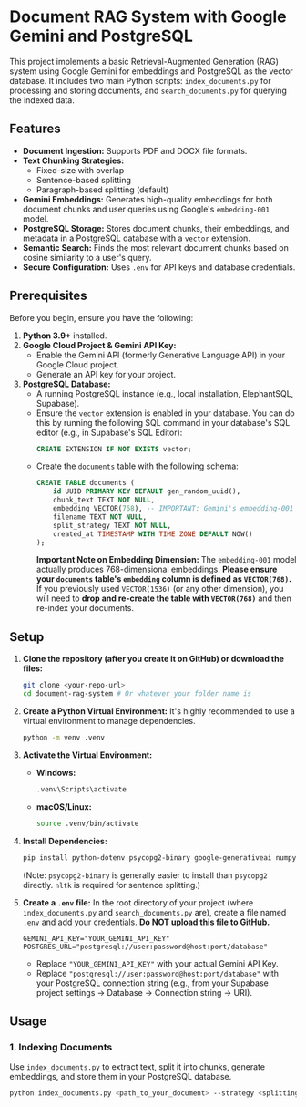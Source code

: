 # Document RAG System with Google Gemini and PostgreSQL

This project implements a basic Retrieval-Augmented Generation (RAG) system using Google Gemini for embeddings and PostgreSQL as the vector database. It includes two main Python scripts: `index_documents.py` for processing and storing documents, and `search_documents.py` for querying the indexed data.

## Features

* **Document Ingestion:** Supports PDF and DOCX file formats.
* **Text Chunking Strategies:**
    * Fixed-size with overlap
    * Sentence-based splitting
    * Paragraph-based splitting (default)
* **Gemini Embeddings:** Generates high-quality embeddings for both document chunks and user queries using Google's `embedding-001` model.
* **PostgreSQL Storage:** Stores document chunks, their embeddings, and metadata in a PostgreSQL database with a `vector` extension.
* **Semantic Search:** Finds the most relevant document chunks based on cosine similarity to a user's query.
* **Secure Configuration:** Uses `.env` for API keys and database credentials.

## Prerequisites

Before you begin, ensure you have the following:

1.  **Python 3.9+** installed.
2.  **Google Cloud Project & Gemini API Key:**
    * Enable the Gemini API (formerly Generative Language API) in your Google Cloud project.
    * Generate an API key for your project.
3.  **PostgreSQL Database:**
    * A running PostgreSQL instance (e.g., local installation, ElephantSQL, Supabase).
    * Ensure the `vector` extension is enabled in your database. You can do this by running the following SQL command in your database's SQL editor (e.g., in Supabase's SQL Editor):
        ```sql
        CREATE EXTENSION IF NOT EXISTS vector;
        ```
    * Create the `documents` table with the following schema:
        ```sql
        CREATE TABLE documents (
            id UUID PRIMARY KEY DEFAULT gen_random_uuid(),
            chunk_text TEXT NOT NULL,
            embedding VECTOR(768), -- IMPORTANT: Gemini's embedding-001 model produces 768-dimensional vectors.
            filename TEXT NOT NULL,
            split_strategy TEXT NOT NULL,
            created_at TIMESTAMP WITH TIME ZONE DEFAULT NOW()
        );
        ```
        **Important Note on Embedding Dimension:**
        The `embedding-001` model actually produces 768-dimensional embeddings. **Please ensure your `documents` table's `embedding` column is defined as `VECTOR(768)`.** If you previously used `VECTOR(1536)` (or any other dimension), you will need to **drop and re-create the table with `VECTOR(768)`** and then re-index your documents.

## Setup

1.  **Clone the repository (after you create it on GitHub) or download the files:**
    ```bash
    git clone <your-repo-url>
    cd document-rag-system # Or whatever your folder name is
    ```

2.  **Create a Python Virtual Environment:**
    It's highly recommended to use a virtual environment to manage dependencies.
    ```bash
    python -m venv .venv
    ```

3.  **Activate the Virtual Environment:**
    * **Windows:**
        ```bash
        .venv\Scripts\activate
        ```
    * **macOS/Linux:**
        ```bash
        source .venv/bin/activate
        ```

4.  **Install Dependencies:**
    ```bash
    pip install python-dotenv psycopg2-binary google-generativeai numpy scikit-learn pypdf python-docx nltk
    ```
    (Note: `psycopg2-binary` is generally easier to install than `psycopg2` directly. `nltk` is required for sentence splitting.)

5.  **Create a `.env` file:**
    In the root directory of your project (where `index_documents.py` and `search_documents.py` are), create a file named `.env` and add your credentials. **Do NOT upload this file to GitHub.**
    ```
    GEMINI_API_KEY="YOUR_GEMINI_API_KEY"
    POSTGRES_URL="postgresql://user:password@host:port/database"
    ```
    * Replace `"YOUR_GEMINI_API_KEY"` with your actual Gemini API Key.
    * Replace `"postgresql://user:password@host:port/database"` with your PostgreSQL connection string (e.g., from your Supabase project settings -> Database -> Connection string -> URI).

## Usage

### 1. Indexing Documents

Use `index_documents.py` to extract text, split it into chunks, generate embeddings, and store them in your PostgreSQL database.

```bash
python index_documents.py <path_to_your_document> --strategy <splitting_strategy>